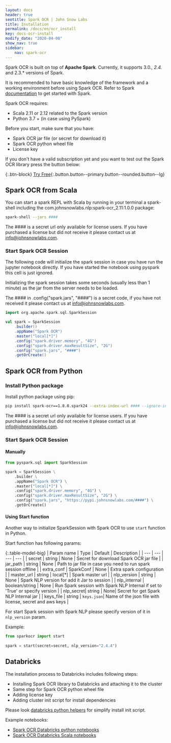 ```yaml
---
layout: docs
header: true
seotitle: Spark OCR | John Snow Labs
title: Installation
permalink: /docs/en/ocr_install
key: docs-ocr-install
modify_date: "2020-04-08"
show_nav: true
sidebar:
    nav: spark-ocr
---
```


<div class="h3-box" markdown="1">


Spark OCR is built on top of **Apache Spark**. 
Currently, it supports 3.0.*, 2.4.* and 2.3.* versions of Spark.

It is recommended to have basic knowledge of the framework and a working environment before using Spark OCR. Refer to Spark [documentation](https://spark.apache.org/docs/2.4.4/index.html) to get started with Spark.


Spark OCR requires:
 - Scala 2.11 or 2.12 related to the Spark version
 - Python 3.7 + (in case using PySpark)


Before you start, make sure that you have: 
- Spark OCR jar file (or secret for download it)
- Spark OCR python wheel file 
- License key

If you don't have a valid subscription yet and you want to test out the Spark OCR library press the button below:

{:.btn-block}
[Try Free](https://www.johnsnowlabs.com/spark-nlp-try-free/){:.button.button--primary.button--rounded.button--lg}



</div><div class="h3-box" markdown="1">

## Spark OCR from Scala

You can start a spark REPL with Scala by running in your terminal a spark-shell including the com.johnsnowlabs.nlp:spark-ocr_2.11:1.0.0 package:

```bash
spark-shell --jars ####
```

The #### is a secret url only available for license users. If you have purchased a license but did not receive it please contact us at info@johnsnowlabs.com.

</div>

### Start Spark OCR Session

The following code will initialize the spark session in case you have run the jupyter notebook directly. If you have started the notebook using pyspark this cell is just ignored.

Initializing the spark session takes some seconds (usually less than 1 minute) as the jar from the server needs to be loaded.

The #### in .config("spark.jars", "####") is a secret code, if you have not received it please contact us at info@johnsnowlabs.com.


```scala
import org.apache.spark.sql.SparkSession

val spark = SparkSession
    .builder()
    .appName("Spark OCR")
    .master("local[*]")
    .config("spark.driver.memory", "4G")
    .config("spark.driver.maxResultSize", "2G")
    .config("spark.jars", "####")
    .getOrCreate()
```

<div class="h3-box" markdown="1">

## Spark OCR from Python

### Install Python package

Install python package using pip:

```bash
pip install spark-ocr==1.8.0.spark24 --extra-index-url #### --ignore-installed
```

The #### is a secret url only available for license users. If you have purchased a license but did not receive it please contact us at info@johnsnowlabs.com.

</div><div class="h3-box" markdown="1">

### Start Spark OCR Session

#### Manually

```python
from pyspark.sql import SparkSession

spark = SparkSession \
    .builder \
    .appName("Spark OCR") \
    .master("local[*]") \
    .config("spark.driver.memory", "4G") \
    .config("spark.driver.maxResultSize", "2G") \
    .config("spark.jars", "https://pypi.johnsnowlabs.com/####") \
    .getOrCreate()
```

</div><div class="h3-box" markdown="1">

#### Using Start function

Another way to initialize SparkSession with Spark OCR to use `start` function in Python.


Start function has following params:

{:.table-model-big}
| Param name | Type | Default | Description |
| --- | --- | --- | --- |
| secret | string | None | Secret for download Spark OCR jar file |
| jar_path | string | None | Path to jar file in case you need to run spark session offline |
| extra_conf | SparkConf | None | Extra spark configuration |
| master_url | string | local[*] | Spark master url |
| nlp_version | string | None | Spark NLP version for add it Jar to session |
| nlp_internal | boolean/string | None | Run Spark session with Spark NLP Internal if set to 'True' or specify version |
| nlp_secret| string | None| Secret for get Spark NLP Internal jar |
| keys_file | string | `keys.json`| Name of the json file with license, secret and aws keys |

For start Spark session with Spark NLP please specify version of it in `nlp_version` param.

Example:

```python
from sparkocr import start
   
spark = start(secret=secret, nlp_version="2.4.4")
```

</div>

## Databricks

The installation process to Databricks includes following steps: 

- Installing Spark OCR library to Databricks and attaching it to the cluster 
- Same step for Spark OCR python wheel file 
- Adding license key
- Adding cluster init script for install dependencies

Please look [databricks python helpers](ocr_structures#databricks-python-helpers) for simplify install init script.

Example notebooks:

 - [Spark OCR Databricks python notebooks](https://github.com/JohnSnowLabs/spark-ocr-workshop/tree/master/databricks/python) 
 - [Spark OCR Databricks Scala notebooks](https://github.com/JohnSnowLabs/spark-ocr-workshop/tree/master/databricks/scala)
 